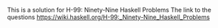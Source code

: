 This is a solution for H-99: Ninety-Nine Haskell Problems
The link to the questions
https://wiki.haskell.org/H-99:_Ninety-Nine_Haskell_Problems
